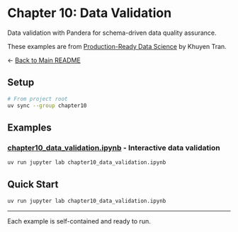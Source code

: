 # Chapter 10: Data Validation

Data validation with Pandera for schema-driven data quality assurance.

These examples are from [Production-Ready Data Science](https://codecut.ai/production-ready-data-science/?utm_source=github&utm_medium=production-ready-data-science-code&utm_campaign=chapter10) by Khuyen Tran.

← [Back to Main README](../README.md)

## Setup

```bash
# From project root
uv sync --group chapter10
```

## Examples

### [chapter10_data_validation.ipynb](chapter10_data_validation.ipynb) - Interactive data validation
```bash
uv run jupyter lab chapter10_data_validation.ipynb
```

## Quick Start

```bash
uv run jupyter lab chapter10_data_validation.ipynb
```

---

Each example is self-contained and ready to run.